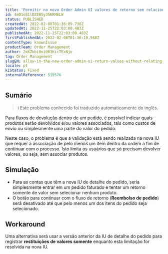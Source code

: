 ```yaml
---
title: 'Permitir no novo Order Admin UI valores de retorno sem relacionar um item'
id: 4mD1o81lDZEB5y35KRM6LW
status: PUBLISHED
createdAt: 2022-02-08T01:36:09.738Z
updatedAt: 2022-11-25T22:03:00.483Z
publishedAt: 2022-11-25T22:03:00.483Z
firstPublishedAt: 2022-02-08T01:36:10.568Z
contentType: knownIssue
productTeam: Order Management
author: 2mXZkbi0oi061KicTExNjo
tag: Order Management
slugEN: allow-in-the-new-order-admin-ui-return-values-without-relating-an-item
locale: pt
kiStatus: Fixed
internalReference: 519576
---
```


## Sumário

>ℹ️ Este problema conhecido foi traduzido automaticamente do inglês.


Para fluxos de devolução dentro de um pedido, é possível indicar quais produtos serão devolvidos e/ou valores associados, tais como custos de envio ou simplesmente uma parte do valor do pedido.

Neste caso, o problema é que a validação está sendo realizada na nova IU que requer a associação de pelo menos um item dentro da ordem a fim de continuar com o processo. Isto limita os usuários que só precisam devolver valores, ou seja, sem associar produtos.



## Simulação



- Para as contas que têm a nova IU de detalhe do pedido, seria simplesmente entrar em um pedido faturado e tentar um retorno somente de valor sem selecionar nenhum produto.
- O botão para continuar com o fluxo de retorno (**Reembolso de pedido**) será desativado até que pelo menos um dos itens do pedido seja selecionado.



## Workaround


Uma alternativa será usar a versão anterior da IU de detalhe do pedido para registrar **restituições de valores somente** enquanto esta limitação for resolvida na nova IU.

